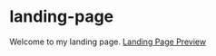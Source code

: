 # landing-page
Welcome to my landing page.
[Landing Page Preview](https://statuesque-melba-e4a50d.netlify.app/)
